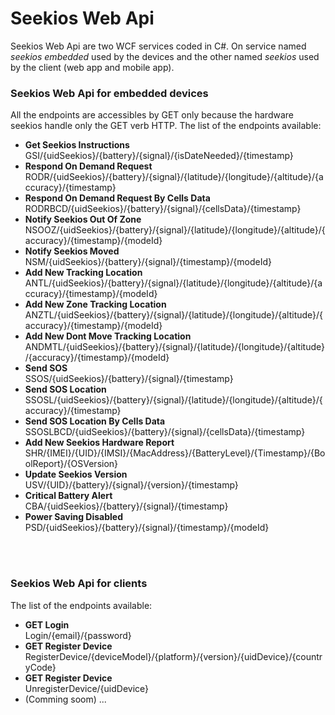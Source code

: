 <h1>Seekios Web Api</h1>

Seekios Web Api are two WCF services coded in C#. 
On service named <i>seekios embedded</i> used by the devices and the other named <i>seekios</i> used by the client (web app and mobile app).

<h3>Seekios Web Api for embedded devices</h3>
All the endpoints are accessibles by GET only because the hardware seekios handle only the GET verb HTTP. 
The list of the endpoints available:
<ul>
  <li><b>Get Seekios Instructions</b><br>GSI/{uidSeekios}/{battery}/{signal}/{isDateNeeded}/{timestamp}</li>
  <li><b>Respond On Demand Request</b><br>RODR/{uidSeekios}/{battery}/{signal}/{latitude}/{longitude}/{altitude}/{accuracy}/{timestamp}</li>
  <li><b>Respond On Demand Request By Cells Data</b><br>RODRBCD/{uidSeekios}/{battery}/{signal}/{cellsData}/{timestamp}</li>
  <li><b>Notify Seekios Out Of Zone</b><br>NSOOZ/{uidSeekios}/{battery}/{signal}/{latitude}/{longitude}/{altitude}/{accuracy}/{timestamp}/{modeId}</li>
  <li><b>Notify Seekios Moved</b><br>NSM/{uidSeekios}/{battery}/{signal}/{timestamp}/{modeId}</li>
  <li><b>Add New Tracking Location</b><br>ANTL/{uidSeekios}/{battery}/{signal}/{latitude}/{longitude}/{altitude}/{accuracy}/{timestamp}/{modeId}</li>
  <li><b>Add New Zone Tracking Location</b><br>ANZTL/{uidSeekios}/{battery}/{signal}/{latitude}/{longitude}/{altitude}/{accuracy}/{timestamp}/{modeId}</li>
  <li><b>Add New Dont Move Tracking Location</b><br>ANDMTL/{uidSeekios}/{battery}/{signal}/{latitude}/{longitude}/{altitude}/{accuracy}/{timestamp}/{modeId}</li>
  <li><b>Send SOS</b><br>SSOS/{uidSeekios}/{battery}/{signal}/{timestamp}</li>
  <li><b>Send SOS Location</b><br>SSOSL/{uidSeekios}/{battery}/{signal}/{latitude}/{longitude}/{altitude}/{accuracy}/{timestamp}</li>
  <li><b>Send SOS Location By Cells Data</b><br>SSOSLBCD/{uidSeekios}/{battery}/{signal}/{cellsData}/{timestamp}</li>
  <li><b>Add New Seekios Hardware Report</b><br>SHR/{IMEI}/{UID}/{IMSI}/{MacAddress}/{BatteryLevel}/{Timestamp}/{BoolReport}/{OSVersion}</li>
  <li><b>Update Seekios Version</b><br>USV/{UID}/{battery}/{signal}/{version}/{timestamp}</li>
  <li><b>Critical Battery Alert</b><br>CBA/{uidSeekios}/{battery}/{signal}/{timestamp}</li>
  <li><b>Power Saving Disabled</b><br>PSD/{uidSeekios}/{battery}/{signal}/{timestamp}/{modeId}</li>
</ul>
<br>
<br>
<h3>Seekios Web Api for clients</h3>
The list of the endpoints available:
<ul>
  <li><b>GET Login</b><br>Login/{email}/{password}</li>
  <li><b>GET Register Device</b><br>RegisterDevice/{deviceModel}/{platform}/{version}/{uidDevice}/{countryCode}</li>
  <li><b>GET Register Device</b><br>UnregisterDevice/{uidDevice}</li>
  <li>(Comming soom) ...</li>
</ul>

